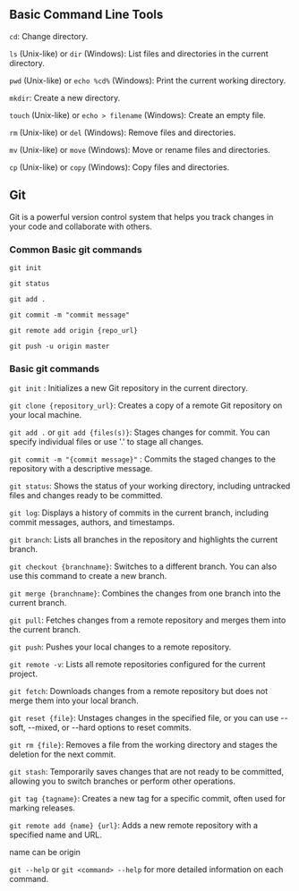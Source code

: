 ## Basic Command Line Tools 

`cd`:  Change directory.

`ls` (Unix-like) or `dir` (Windows): 
List files and directories in the current directory.

`pwd` (Unix-like) or `echo %cd%` (Windows): Print the current working directory.

`mkdir`: Create a new directory.

`touch` (Unix-like) or `echo > filename` (Windows): Create an empty file.

`rm` (Unix-like) or `del` (Windows): Remove files and directories.

`mv` (Unix-like) or `move` (Windows): Move or rename files and directories.

`cp` (Unix-like) or `copy` (Windows): Copy files and directories.


## Git
Git is a powerful version control system that helps you track 
changes in your code and collaborate with others.

### Common Basic git commands

`git init` 

`git status`

`git add .`

`git commit -m "commit message"`

`git remote add origin {repo_url}`

`git push -u origin master`


### Basic git commands
`git init` : Initializes a new Git repository in the current directory.

`git clone {repository_url}`: Creates a copy of a remote Git repository on your local machine.

`git add .` or  `git add {files(s)}`: Stages changes for commit. You can specify individual files or use '.' to stage all changes.

`git commit -m "{commit message}"` : Commits the staged changes to the repository with a descriptive message.

`git status`:  Shows the status of your working directory, including untracked files and changes ready to be committed.

`git log`: Displays a history of commits in the current branch, including commit messages, authors, and timestamps.

`git branch`: Lists all branches in the repository and highlights the current branch.

`git checkout {branchname}`: Switches to a different branch. You can also use this command to create a new branch.

`git merge {branchname}`: Combines the changes from one branch into the current branch.

`git pull`: Fetches changes from a remote repository and merges them into the current branch.

`git push`: Pushes your local changes to a remote repository.

`git remote -v`: Lists all remote repositories configured for the current project.

`git fetch`: Downloads changes from a remote repository but does not merge them into your local branch.

`git reset {file}`: Unstages changes in the specified file, or you can use --soft, --mixed, or --hard options to reset commits.

`git rm {file}`: Removes a file from the working directory and stages the deletion for the next commit.

`git stash`: Temporarily saves changes that are not ready to be committed, allowing you to switch branches or perform other operations.

`git tag {tagname}`: Creates a new tag for a specific commit, often used for marking releases.

`git remote add {name} {url}`: Adds a new remote repository with a specified name and URL.

name can be origin 

`git --help`  or  `git <command> --help` for more detailed information on each command.










